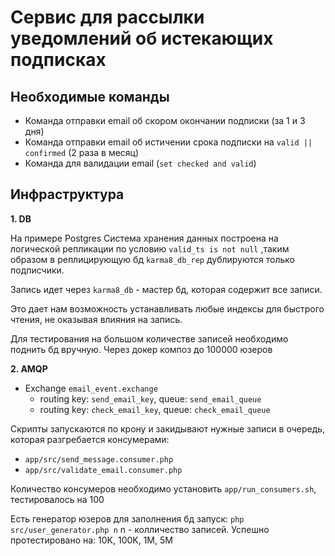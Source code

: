 # Сервис для рассылки уведомлений об истекающих подписках

## Необходимые команды

* Команда отправки email об скором окончании подписки (за 1 и 3 дня)
* Команда отправки email об истичении срока подписки на `valid || confirmed` (2 раза в месяц)
* Команда для валидации email (`set checked and valid`)

## Инфраструктура 
**1. DB**

На примере Postgres
Система хранения данных построена на логической репликации по условию
`valid_ts is not null` ,таким образом в реплицирующую бд `karma8_db_rep` дублируются только подписчики.

Запись идет через `karma8_db` - мастер бд, которая содержит все записи.

Это дает нам возможность устанавливать любые индексы для быстрого чтения,
не оказывая влияния на запись.

Для тестирования на большом количестве записей необходимо поднить бд вручную.
Через докер композ до 100000 юзеров

**2. AMQP**
   * Exchange `email_event.exchange`
      * routing key: `send_email_key`, queue: `send_email_queue` 
      * routing key: `check_email_key`, queue: `check_email_queue`

Скрипты запускаются по крону и закидывают нужные записи в очередь, 
которая разгребается консумерами:
* `app/src/send_message.consumer.php`
* `app/src/validate_email.consumer.php`

Количество консумеров необходимо установить `app/run_consumers.sh`, тестировалось на 100

Есть генератор юзеров для заполнения бд запуск: `php src/user_generator.php n`
n - колличество записей. 
Успешно протестировано на: 10K, 100K, 1M, 5M
